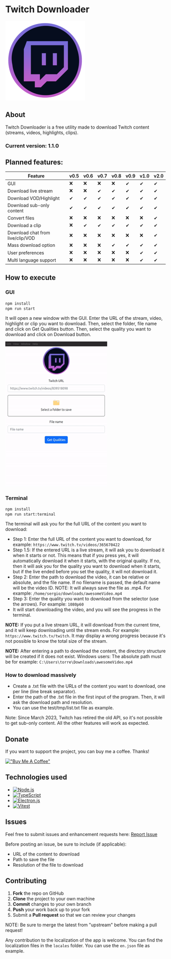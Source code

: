 # Twitch Downloader
![Twitch Downloader Logo](logo.png?raw=true "Twitch Downloader Logo")

## About
Twitch Downloader is a free utility made to download Twitch content (streams, videos, highlights, clips).
### Current version: 1.1.0

## Planned features:
  
| Feature  | v0.5  | v0.6 | v0.7 | v0.8 |  v0.9  |  v1.0  |  v2.0
| ------------- | ------------- | ------------- | ------------- |------------- |------------- |------------- |------------- |
| GUI  | ❌  | ❌  | ❌  | ❌  |  ✔  |  ✔  |  ✔  |
| Download live stream  | ❌  | ❌  | ✔  | ✔  |  ✔  |  ✔  |  ✔  |
| Download VOD/Highlight  | ✔  | ✔  | ✔  | ✔  |  ✔  |  ✔  |  ✔  |
| Download sub-only content  | ✔  | ✔  | ✔  | ✔  |  ✔  |  ✔  |  ✔  |
| Convert files  | ❌  | ❌  | ❌  | ❌  |  ❌  |  ❌  |  ✔  |
| Download a clip  | ❌  | ✔  | ✔  | ✔  |  ✔  |  ✔  |  ✔  |
| Download chat from live/clip/VOD  | ❌  | ❌  | ❌  | ❌  |  ❌  | ❌  |  ✔  |
| Mass download option  | ❌  | ❌  | ❌  | ✔  |  ✔  |  ✔  |  ✔  |
| User preferences  | ❌  | ❌  | ❌  | ❌  |  ❌  |  ✔  |  ✔  |
| Multi language support  | ❌  | ❌  | ❌  | ❌  |  ❌  |  ✔  |  ✔  |

## How to execute

### GUI

```
npm install
npm run start
```

It will open a new window with the GUI. Enter the URL of the stream, video, highlight or clip you want to download. Then, select the folder, file name and click on Get Qualities button. Then,  select the quality you want to download and click on Download button.

![How to use the GUI](misc/how_to_use.gif)


### Terminal

```
npm install
npm run start:terminal
```

The terminal will ask you for the full URL of the content you want to download:
- Step 1: Enter the full URL of the content you want to download, for example: ```https://www.twitch.tv/videos/365670422```
- Step 1.5: If the entered URL is a live stream, it will ask you to download it when it starts or not. This means that if you press yes, it will automatically download it when it starts, with the original quality. If no, then it will ask you for the quality you want to download when it starts, but if the live ended before you set the quality, it will not download it.
- Step 2: Enter the path to download the video, it can be relative or absolute, and the file name. If no filename is passed, the default name will be the video ID. 
NOTE: It will always save the file as .mp4. For example: ```/home/sergio/downloads/awesomeVideo.mp4```
- Step 3: Enter the quality you want to download from the selector (use the arrows). For example: ```1080p60```
- It will start downloading the video, and you will see the progress in the terminal.

**NOTE:** If you put a live stream URL, it will download from the current time, and it will keep downloading until the stream ends. For example: ```https://www.twitch.tv/twitch```. It may display a wrong progress because it's not possible to know the total size of the stream.

**NOTE:**
After entering a path to download the content, the directory structure will be created if it does not exist. Windows users: The absolute path must be for example: ```C:\Users\torre\Downloads\awesomeVideo.mp4``` 

### How to download massively
- Create a .txt file with the URLs of the content you want to download, one per line (line break separator).
- Enter the path of the .txt file in the first input of  the program. Then, it will ask the download path and resolution.
- You can use the test/tmp/list.txt file as example.

Note: Since March 2023, Twitch has retired the old API, so it's not possible to get sub-only content. All the other features will work as expected.

## Donate
If you want to support the project, you can buy me a coffee. Thanks!

[!["Buy Me A Coffee"](https://www.buymeacoffee.com/assets/img/custom_images/orange_img.png)](https://www.buymeacoffee.com/sergioalmela)

## Technologies used
- [![Node.js](https://img.shields.io/badge/Node.js-339933?style=for-the-badge&logo=Node.js&logoColor=white)](https://nodejs.org/en/)
- [![TypeScript](https://img.shields.io/badge/TypeScript-3178C6?style=for-the-badge&logo=TypeScript&logoColor=white)](https://www.typescriptlang.org/)
- [![Electron.js](https://img.shields.io/badge/Electron-191970?style=for-the-badge&logo=Electron&logoColor=white)](https://electronjs.org/)
- [![Vitest](https://img.shields.io/badge/Vitest-191970?style=for-the-badge&logo=Vite&logoColor=white)](https://vitest.dev/)

## Issues

Feel free to submit issues and enhancement requests here: [Report Issue](https://github.com/sergioalmela/TwitchDownloader/issues)

Before posting an issue, be sure to include (if applicable):
- URL of the content to download
- Path to save the file
- Resolution of the file to download

## Contributing

1. **Fork** the repo on GitHub
2. **Clone** the project to your own machine
3. **Commit** changes to your own branch
4. **Push** your work back up to your fork
5. Submit a **Pull request** so that we can review your changes

NOTE: Be sure to merge the latest from "upstream" before making a pull request!

Any contribution to the localization of the app is welcome. You can find the localization files in the ```locales``` folder. You can use the ```en.json``` file as example.